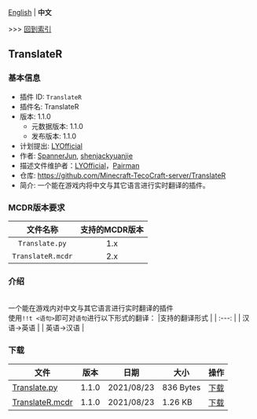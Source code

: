 [English](readme.md) | **中文**

\>\>\> [回到索引](https://github.com/Minecraft-TecoCraft-server/files)

## TranslateR

### 基本信息

- 插件 ID: `TranslateR`
- 插件名: TranslateR
- 版本: 1.1.0
  - 元数据版本: 1.1.0
  - 发布版本: 1.1.0
- 计划提出: [LYOfficial](https://github.com/LYOfficial)
- 作者: [SpannerJun](https://github.com/SpannerJun), [shenjackyuanjie](https://github.com/shenjackyuanjie)
- 描述文件维护者：[LYOfficial](https://github.com/LYOfficial)，[Pairman](https://github.com/Pairman)
- 仓库: https://github.com/Minecraft-TecoCraft-server/TranslateR
- 简介: 一个能在游戏内将中文与其它语言进行实时翻译的插件。


### MCDR版本要求

| 文件名称 | 支持的MCDR版本 |
| :---: | :---: |
| `Translate.py` | 1.x |
| `TranslateR.mcdr` | 2.x |


### 介绍

<br/>一个能在游戏内对中文与其它语言进行实时翻译的插件
<br/>使用`!!t <语句>`即可对`语句`进行以下形式的翻译：
|支持的翻译形式 |
| :---: |
| 汉语→英语 |
| 英语→汉语 |

### 下载

| 文件 | 版本 | 日期 | 大小 | 操作 |
| --- | --- | --- | --- | --- |
| [Translate.py](https://github.com/Minecraft-TecoCraft-server/TranslateR/releases/tag/1.1.0) | 1.1.0 | 2021/08/23 | 836 Bytes | [下载](https://github.com/Minecraft-TecoCraft-server/TranslateR/releases/download/1.1.0/Translate.py) |
| [TranslateR.mcdr](https://github.com/Minecraft-TecoCraft-server/TranslateR/releases/tag/1.1.0) | 1.1.0 | 2021/08/23 | 1.26 KB | [下载](https://github.com/Minecraft-TecoCraft-server/TranslateR/releases/download/1.1.0/TranslateR.mcdr) | 
